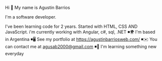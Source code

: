 Hi 👋 My name is Agustin Barrios

I'm a software developer.

I've been learning code for 2 years. Started with HTML, CSS AND JavaScript. i'm currently working with Angular, c#, sql, .NET
◾🌍  I'm based in Argentina
◾🖥️  See my portfolio at https://agustinbarriosweb.com/
◾✉️  You can contact me at agusab2000@gmail.com
◾🧠  I'm learning something new everyday
